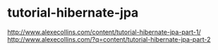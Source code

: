 tutorial-hibernate-jpa
======================
http://www.alexecollins.com/content/tutorial-hibernate-jpa-part-1/
http://www.alexecollins.com/?q=content/tutorial-hibernate-jpa-part-2
